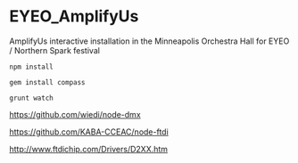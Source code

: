 EYEO_AmplifyUs
==============

AmplifyUs interactive installation in the Minneapolis Orchestra Hall for EYEO / Northern Spark festival

	
	npm install
	
	gem install compass

	grunt watch

https://github.com/wiedi/node-dmx

https://github.com/KABA-CCEAC/node-ftdi

http://www.ftdichip.com/Drivers/D2XX.htm
